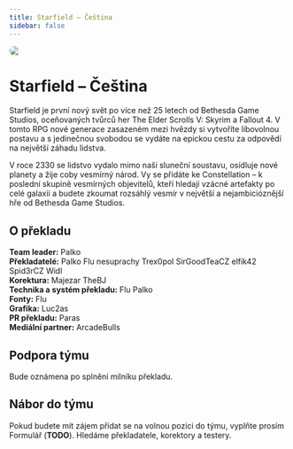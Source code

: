 ```yaml
---
title: Starfield – Čeština
sidebar: false
---
```


<div style="border-radius: 16px; overflow: hidden; margin-bottom: 16px;">
  <img src="/banner.jpg">
</div>

# Starfield – Čeština

Starfield je první nový svět po více než 25 letech od Bethesda Game Studios, oceňovaných tvůrců her The Elder Scrolls V: Skyrim a Fallout 4. V tomto RPG nové generace zasazeném mezi hvězdy si vytvoříte libovolnou postavu a s jedinečnou svobodou se vydáte na epickou cestu za odpovědí na největší záhadu lidstva.

V roce 2330 se lidstvo vydalo mimo naši sluneční soustavu, osídluje nové planety a žije coby vesmírný národ. Vy se přidáte ke Constellation – k poslední skupině vesmírných objevitelů, kteří hledají vzácné artefakty po celé galaxii a budete zkoumat rozsáhlý vesmír v největší a nejambicióznější hře od Bethesda Game Studios.

## O překladu

**Team leader:** Palko  
**Překladatelé:** Palko Flu nesuprachy Trex0pol SirGoodTeaCZ elfik42 Spid3rCZ Widl  
**Korektura:** Majezar TheBJ  
**Technika a systém překladu:** Flu Palko  
**Fonty:** Flu  
**Grafika:** Luc2as  
**PR překladu:** Paras  
**Mediální partner:** ArcadeBulls

## Podpora týmu

Bude oznámena po splnění milníku překladu.

## Nábor do týmu

Pokud budete mít zájem přidat se na volnou pozici do týmu, vyplňte prosím Formulář (**TODO**). Hledáme překladatele, korektory a testery.

